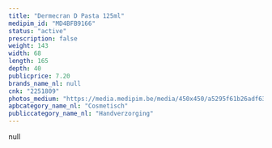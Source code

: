 ```yaml
---
title: "Dermecran D Pasta 125ml"
medipim_id: "MD4BFB9166"
status: "active"
prescription: false
weight: 143
width: 68
length: 165
depth: 40
publicprice: 7.20
brands_name_nl: null
cnk: "2251809"
photos_medium: "https://media.medipim.be/media/450x450/a5295f61b26adf6329ebef6be16a2c609a5d6bbd.jpg"
apbcategory_name_nl: "Cosmetisch"
publiccategory_name_nl: "Handverzorging"
---
```

null
